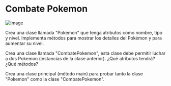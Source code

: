 # Combate Pokemon

![image](https://github.com/profeMelola/Programacion-05-2023-24/assets/91023374/1ca35755-fddf-4313-8033-86e693f27b7a)


Crea una clase llamada "Pokemon" que tenga atributos como nombre, tipo y nivel. Implementa métodos para mostrar los detalles del Pokémon y para aumentar su nivel.

Crea una clase llamada "CombatePokemon", esta clase debe permitir luchar a dos Pokemon (instancias de la clase anterior). ¿Qué atributos tendrá? ¿Qué métodos?

Crea una clase principal (método main) para probar tanto la clase "Pokemon" como la clase "CombatePokemon".
